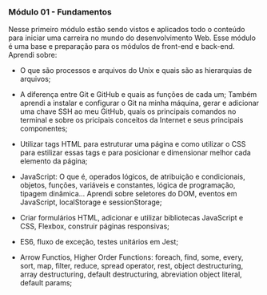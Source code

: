 ### Módulo 01 - Fundamentos

Nesse primeiro módulo estão sendo vistos e aplicados todo o conteúdo para iniciar uma carreira no mundo do desenvolvimento Web.
Esse módulo é uma base e preparação para os módulos de front-end e back-end.
Aprendi sobre:

- O que são processos e arquivos do Unix e quais são as hierarquias de arquivos;

- A diferença entre Git e GitHub e quais as funções de cada um;
Também aprendi a instalar e configurar o Git na minha máquina,
gerar e adicionar uma chave SSH ao meu GitHub, quais os principais comandos
no terminal e sobre os pricipais conceitos da Internet e seus principais componentes;

- Utilizar tags HTML para estruturar uma página e como utilizar o CSS para estilizar
essas tags e para posicionar e dimensionar melhor cada elemento da página;

- JavaScript: O que é, operados lógicos, de atribuição e condicionais, objetos, 
funções, variáveis e constantes, lógica de programação, tipagem dinâmica...
Aprendi sobre seletores do DOM, eventos em JavaScript, localStorage e sessionStorage;

- Criar formulários HTML, adicionar e utilizar bibliotecas JavaScript e CSS, 
Flexbox, construir páginas responsivas;

- ES6, fluxo de exceção, testes unitários em Jest;

- Arrow Functios, Higher Order Functions: foreach, find, some, every, sort, map,
filter, reduce, spread operator, rest, object destructuring, array destructuring,
default destructuring, abreviation object literal, default params;

    